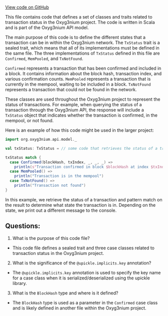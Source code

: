 [View code on GitHub](https://github.com/alephium/alephium/api/src/main/scala/org/alephium/api/model/TxStatus.scala)

This file contains code that defines a set of classes and traits related to transaction status in the Oxyg3nium project. The code is written in Scala and is part of the Oxyg3nium API model.

The main purpose of this code is to define the different states that a transaction can be in within the Oxyg3nium network. The `TxStatus` trait is a sealed trait, which means that all of its implementations must be defined in the same file. The three implementations of `TxStatus` defined in this file are `Confirmed`, `MemPooled`, and `TxNotFound`.

`Confirmed` represents a transaction that has been confirmed and included in a block. It contains information about the block hash, transaction index, and various confirmation counts. `MemPooled` represents a transaction that is currently in the mempool, waiting to be included in a block. `TxNotFound` represents a transaction that could not be found in the network.

These classes are used throughout the Oxyg3nium project to represent the status of transactions. For example, when querying the status of a transaction through the Oxyg3nium API, the response will include a `TxStatus` object that indicates whether the transaction is confirmed, in the mempool, or not found.

Here is an example of how this code might be used in the larger project:

```scala
import org.oxyg3nium.api.model._

val txStatus: TxStatus = // some code that retrieves the status of a transaction

txStatus match {
  case Confirmed(blockHash, txIndex, _, _, _) =>
    println(s"Transaction confirmed in block $blockHash at index $txIndex")
  case MemPooled() =>
    println("Transaction is in the mempool")
  case TxNotFound() =>
    println("Transaction not found")
}
```

In this example, we retrieve the status of a transaction and pattern match on the result to determine what state the transaction is in. Depending on the state, we print out a different message to the console.
## Questions: 
 1. What is the purpose of this code file?
- This code file defines a sealed trait and three case classes related to transaction status in the Oxyg3nium project.

2. What is the significance of the `@upickle.implicits.key` annotation?
- The `@upickle.implicits.key` annotation is used to specify the key name for a case class when it is serialized/deserialized using the upickle library.

3. What is the `BlockHash` type and where is it defined?
- The `BlockHash` type is used as a parameter in the `Confirmed` case class and is likely defined in another file within the Oxyg3nium project.
